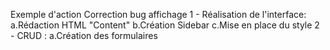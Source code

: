 Exemple d'action
Correction bug affichage
 1 - Réalisation de l'interface:
 	a.Rédaction HTML "Content"
 	b.Création Sidebar
 	c.Mise en place du style
 2 - CRUD :
 	a.Création des formulaires
